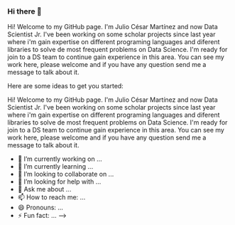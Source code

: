 ### Hi there 👋
Hi! Welcome to my GitHub page. I'm Julio César Martínez and now Data Scientist Jr. I've been working on some scholar projects since last year where i'm gain expertise on different programing languages and diferent libraries to solve de most frequent problems on Data Science. I'm ready for join to a DS team to continue gain experience in this area. You can see my work here, please welcome and if you have any question send me a message to talk about it.


<!--
**juliocmi/juliocmi** is a ✨ _special_ ✨ repository because its `README.md` (this file) appears on your GitHub profile.-->

Here are some ideas to get you started:

Hi! Welcome to my GitHub page. I'm Julio César Martínez and now Data Scientist Jr. I've been working on some scholar projects since last year where i'm gain expertise on different programing languages and diferent libraries to solve de most frequent problems on Data Science. I'm ready for join to a DS team to continue gain experience in this area. You can see my work here, please welcome and if you have any question send me a message to talk about it.

- 🔭 I’m currently working on ...
- 🌱 I’m currently learning ...
- 👯 I’m looking to collaborate on ...
- 🤔 I’m looking for help with ...
- 💬 Ask me about ...
- 📫 How to reach me: ...
- 😄 Pronouns: ...
- ⚡ Fun fact: ...
-->
